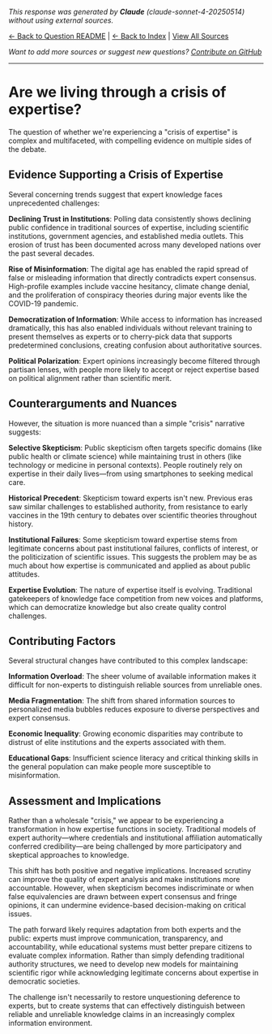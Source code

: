 <!-- 
Generated by: claude
Model: claude-sonnet-4-20250514
Prompt type: default
Generated at: 2025-06-15T10:55:14.707013
-->

*This response was generated by **Claude** (claude-sonnet-4-20250514) without using external sources.*

[← Back to Question README](README.md) | [← Back to Index](../README.md) | [View All Sources](../allsources.md)

*Want to add more sources or suggest new questions? [Contribute on GitHub](https://github.com/justinwest/SuggestedSources)*

---

# Are we living through a crisis of expertise?

The question of whether we're experiencing a "crisis of expertise" is complex and multifaceted, with compelling evidence on multiple sides of the debate.

## Evidence Supporting a Crisis of Expertise

Several concerning trends suggest that expert knowledge faces unprecedented challenges:

**Declining Trust in Institutions**: Polling data consistently shows declining public confidence in traditional sources of expertise, including scientific institutions, government agencies, and established media outlets. This erosion of trust has been documented across many developed nations over the past several decades.

**Rise of Misinformation**: The digital age has enabled the rapid spread of false or misleading information that directly contradicts expert consensus. High-profile examples include vaccine hesitancy, climate change denial, and the proliferation of conspiracy theories during major events like the COVID-19 pandemic.

**Democratization of Information**: While access to information has increased dramatically, this has also enabled individuals without relevant training to present themselves as experts or to cherry-pick data that supports predetermined conclusions, creating confusion about authoritative sources.

**Political Polarization**: Expert opinions increasingly become filtered through partisan lenses, with people more likely to accept or reject expertise based on political alignment rather than scientific merit.

## Counterarguments and Nuances

However, the situation is more nuanced than a simple "crisis" narrative suggests:

**Selective Skepticism**: Public skepticism often targets specific domains (like public health or climate science) while maintaining trust in others (like technology or medicine in personal contexts). People routinely rely on expertise in their daily lives—from using smartphones to seeking medical care.

**Historical Precedent**: Skepticism toward experts isn't new. Previous eras saw similar challenges to established authority, from resistance to early vaccines in the 19th century to debates over scientific theories throughout history.

**Institutional Failures**: Some skepticism toward expertise stems from legitimate concerns about past institutional failures, conflicts of interest, or the politicization of scientific issues. This suggests the problem may be as much about how expertise is communicated and applied as about public attitudes.

**Expertise Evolution**: The nature of expertise itself is evolving. Traditional gatekeepers of knowledge face competition from new voices and platforms, which can democratize knowledge but also create quality control challenges.

## Contributing Factors

Several structural changes have contributed to this complex landscape:

**Information Overload**: The sheer volume of available information makes it difficult for non-experts to distinguish reliable sources from unreliable ones.

**Media Fragmentation**: The shift from shared information sources to personalized media bubbles reduces exposure to diverse perspectives and expert consensus.

**Economic Inequality**: Growing economic disparities may contribute to distrust of elite institutions and the experts associated with them.

**Educational Gaps**: Insufficient science literacy and critical thinking skills in the general population can make people more susceptible to misinformation.

## Assessment and Implications

Rather than a wholesale "crisis," we appear to be experiencing a transformation in how expertise functions in society. Traditional models of expert authority—where credentials and institutional affiliation automatically conferred credibility—are being challenged by more participatory and skeptical approaches to knowledge.

This shift has both positive and negative implications. Increased scrutiny can improve the quality of expert analysis and make institutions more accountable. However, when skepticism becomes indiscriminate or when false equivalencies are drawn between expert consensus and fringe opinions, it can undermine evidence-based decision-making on critical issues.

The path forward likely requires adaptation from both experts and the public: experts must improve communication, transparency, and accountability, while educational systems must better prepare citizens to evaluate complex information. Rather than simply defending traditional authority structures, we need to develop new models for maintaining scientific rigor while acknowledging legitimate concerns about expertise in democratic societies.

The challenge isn't necessarily to restore unquestioning deference to experts, but to create systems that can effectively distinguish between reliable and unreliable knowledge claims in an increasingly complex information environment.